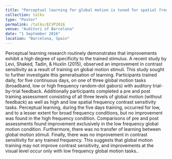 ```yaml
---
title: "Perceptual learning for global motion is tuned for spatial frequency."
collection: talks
type: "Poster"
permalink: /talks/ECVP2016
venue: "Auditori of Barcelona"
date: "1 September 2016"
location: "Barcelona, Spain"
---
```



Perceptual learning research routinely demonstrates that improvements exhibit a high degree of specificity to the trained stimulus.  A recent study by Levi, Shaked, Tadin, & Huxlin (2015), observed an improvement in contrast sensitivity as a result of training on  global motion stimuli.  This study sought to further investigate this generalisation of learning.  Participants trained daily, for five continuous days, on one of three global motion tasks (broadband, low or high frequency random-dot gabors) with auditory trial-by-trial feedback.  Additionally participants completed a pre and post training assessment consisting of all three levels of global motion (without feedback) as well as high and low spatial frequency contrast sensitivity tasks. Perceptual learning, during the five days training, occurred for low, and to a lesser extent for broad frequency conditions, but no improvement was found in the high frequency condition.  Comparisons of pre and post assessments found improvement exclusively in the low frequency global motion condition.  Furthermore, there was no transfer of learning between global motion stimuli. Finally, there was no improvement in contrast sensitivity for any trained frequency.  This suggests that global motion training may not improve contrast sensitivity, and improvements at the visual level occur only with low frequency global motion tasks..

